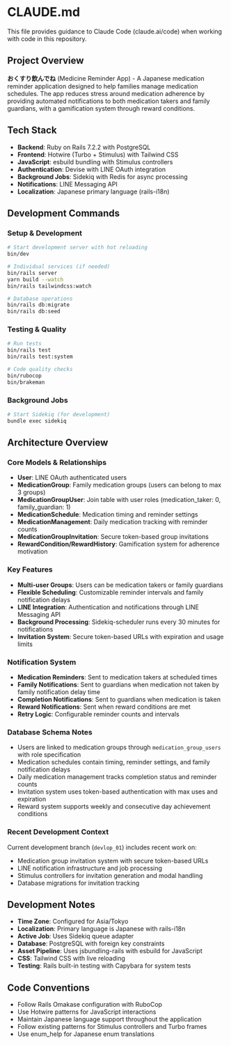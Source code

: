 # CLAUDE.md

This file provides guidance to Claude Code (claude.ai/code) when working with code in this repository.

## Project Overview

**おくすり飲んでね** (Medicine Reminder App) - A Japanese medication reminder application designed to help families manage medication schedules. The app reduces stress around medication adherence by providing automated notifications to both medication takers and family guardians, with a gamification system through reward conditions.

## Tech Stack

- **Backend**: Ruby on Rails 7.2.2 with PostgreSQL
- **Frontend**: Hotwire (Turbo + Stimulus) with Tailwind CSS
- **JavaScript**: esbuild bundling with Stimulus controllers
- **Authentication**: Devise with LINE OAuth integration
- **Background Jobs**: Sidekiq with Redis for async processing
- **Notifications**: LINE Messaging API
- **Localization**: Japanese primary language (rails-i18n)

## Development Commands

### Setup & Development
```bash
# Start development server with hot reloading
bin/dev

# Individual services (if needed)
bin/rails server
yarn build --watch
bin/rails tailwindcss:watch

# Database operations
bin/rails db:migrate
bin/rails db:seed
```

### Testing & Quality
```bash
# Run tests
bin/rails test
bin/rails test:system

# Code quality checks
bin/rubocop
bin/brakeman
```

### Background Jobs
```bash
# Start Sidekiq (for development)
bundle exec sidekiq
```

## Architecture Overview

### Core Models & Relationships
- **User**: LINE OAuth authenticated users
- **MedicationGroup**: Family medication groups (users can belong to max 3 groups)
- **MedicationGroupUser**: Join table with user roles (medication_taker: 0, family_guardian: 1)
- **MedicationSchedule**: Medication timing and reminder settings
- **MedicationManagement**: Daily medication tracking with reminder counts
- **MedicationGroupInvitation**: Secure token-based group invitations
- **RewardCondition/RewardHistory**: Gamification system for adherence motivation

### Key Features
- **Multi-user Groups**: Users can be medication takers or family guardians
- **Flexible Scheduling**: Customizable reminder intervals and family notification delays
- **LINE Integration**: Authentication and notifications through LINE Messaging API
- **Background Processing**: Sidekiq-scheduler runs every 30 minutes for notifications
- **Invitation System**: Secure token-based URLs with expiration and usage limits

### Notification System
- **Medication Reminders**: Sent to medication takers at scheduled times
- **Family Notifications**: Sent to guardians when medication not taken by family notification delay time
- **Completion Notifications**: Sent to guardians when medication is taken
- **Reward Notifications**: Sent when reward conditions are met
- **Retry Logic**: Configurable reminder counts and intervals

### Database Schema Notes
- Users are linked to medication groups through `medication_group_users` with role specification
- Medication schedules contain timing, reminder settings, and family notification delays
- Daily medication management tracks completion status and reminder counts
- Invitation system uses token-based authentication with max uses and expiration
- Reward system supports weekly and consecutive day achievement conditions

### Recent Development Context
Current development branch (`devlop_01`) includes recent work on:
- Medication group invitation system with secure token-based URLs
- LINE notification infrastructure and job processing
- Stimulus controllers for invitation generation and modal handling
- Database migrations for invitation tracking

## Development Notes

- **Time Zone**: Configured for Asia/Tokyo
- **Localization**: Primary language is Japanese with rails-i18n
- **Active Job**: Uses Sidekiq queue adapter
- **Database**: PostgreSQL with foreign key constraints
- **Asset Pipeline**: Uses jsbundling-rails with esbuild for JavaScript
- **CSS**: Tailwind CSS with live reloading
- **Testing**: Rails built-in testing with Capybara for system tests

## Code Conventions

- Follow Rails Omakase configuration with RuboCop
- Use Hotwire patterns for JavaScript interactions
- Maintain Japanese language support throughout the application
- Follow existing patterns for Stimulus controllers and Turbo frames
- Use enum_help for Japanese enum translations